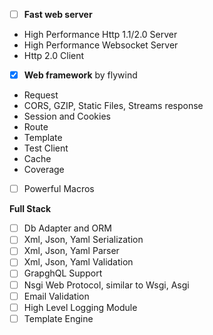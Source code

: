 - [ ] **Fast web server**

- High Performance Http 1.1/2.0 Server
- High Performance Websocket Server
- Http 2.0 Client

- [x] **Web framework** by flywind

- Request 
- CORS,  GZIP, Static Files, Streams response
- Session and Cookies
- Route
- Template
- Test Client
- Cache
- Coverage
- [ ] Powerful Macros

**Full Stack**

- [ ] Db Adapter and ORM
- [ ] Xml, Json, Yaml Serialization 
- [ ] Xml, Json, Yaml Parser
- [ ] Xml, Json, Yaml Validation
- [ ] GrapghQL Support
- [ ] Nsgi Web Protocol, similar to Wsgi, Asgi
- [ ] Email Validation
- [ ] High Level Logging Module
- [ ] Template Engine
